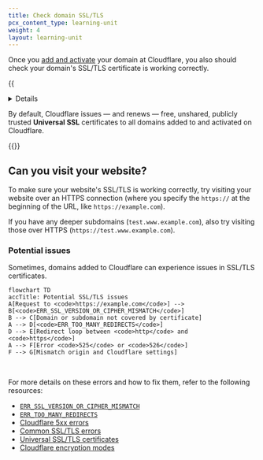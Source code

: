 ```yaml
---
title: Check domain SSL/TLS
pcx_content_type: learning-unit
weight: 4
layout: learning-unit
---
```


Once you [add and activate](/learning-paths/get-started-free/onboarding/add-and-activate/) your domain at Cloudflare, you also should check your domain's SSL/TLS certificate is working correctly.

{{<details header="What are SSL/TLS certificates?">}}

SSL/TLS certificates let websites use `https` at the start of the URL (instead of `http`), which is a more secure connection protocol. HTTPS is good for website security, user privacy, SEO, and much more.

For more details on SSL/TLS, refer to the [Learning Center](https://www.cloudflare.com/learning/ssl/what-is-ssl/).

</div>
</details>

By default, Cloudflare issues — and renews — free, unshared, publicly trusted **Universal SSL** certificates to all domains added to and activated on Cloudflare.

{{<render file="_universal-ssl-enable-full.md" productFolder="ssl">}}

## Can you visit your website?

To make sure your website's SSL/TLS is working correctly, try visiting your website over an HTTPS connection (where you specify the `https://` at the beginning of the URL, like `https://example.com`).

If you have any deeper subdomains (`test.www.example.com`), also try visiting those over HTTPS (`https://test.www.example.com`).

### Potential issues

Sometimes, domains added to Cloudflare can experience issues in SSL/TLS certificates.

```mermaid
flowchart TD
accTitle: Potential SSL/TLS issues
A[Request to <code>https://example.com</code>] --> B[<code>ERR_SSL_VERSION_OR_CIPHER_MISMATCH</code>]
B --> C[Domain or subdomain not covered by certificate]
A --> D[<code>ERR_TOO_MANY_REDIRECTS</code>]
D --> E[Redirect loop between <code>http</code> and <code>https</code>]
A --> F[Error <code>525</code> or <code>526</code>]
F --> G[Mismatch origin and Cloudflare settings]
```

</br>

For more details on these errors and how to fix them, refer to the following resources:

- [`ERR_SSL_VERSION_OR_CIPHER_MISMATCH`](/ssl/troubleshooting/version-cipher-mismatch/)
- [`ERR_TOO_MANY_REDIRECTS`](/ssl/troubleshooting/too-many-redirects/)
- [Cloudflare 5xx errors](/support/troubleshooting/cloudflare-errors/troubleshooting-cloudflare-5xx-errors/)
- [Common SSL/TLS errors](/ssl/troubleshooting/general-ssl-errors/)
- [Universal SSL/TLS certificates](/ssl/edge-certificates/universal-ssl/)
- [Cloudflare encryption modes](/ssl/origin-configuration/ssl-modes/)
